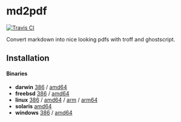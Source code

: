 # md2pdf

[![Travis CI](https://travis-ci.org/jessfraz/md2pdf.svg?branch=master)](https://travis-ci.org/jessfraz/md2pdf)

Convert markdown into nice looking pdfs with troff and ghostscript.

## Installation

#### Binaries

- **darwin** [386](https://github.com/jessfraz/md2pdf/releases/download/v0.0.0/md2pdf-darwin-386) / [amd64](https://github.com/jessfraz/md2pdf/releases/download/v0.0.0/md2pdf-darwin-amd64)
- **freebsd** [386](https://github.com/jessfraz/md2pdf/releases/download/v0.0.0/md2pdf-freebsd-386) / [amd64](https://github.com/jessfraz/md2pdf/releases/download/v0.0.0/md2pdf-freebsd-amd64)
- **linux** [386](https://github.com/jessfraz/md2pdf/releases/download/v0.0.0/md2pdf-linux-386) / [amd64](https://github.com/jessfraz/md2pdf/releases/download/v0.0.0/md2pdf-linux-amd64) / [arm](https://github.com/jessfraz/md2pdf/releases/download/v0.0.0/md2pdf-linux-arm) / [arm64](https://github.com/jessfraz/md2pdf/releases/download/v0.0.0/md2pdf-linux-arm64)
- **solaris** [amd64](https://github.com/jessfraz/md2pdf/releases/download/v0.0.0/md2pdf-solaris-amd64)
- **windows** [386](https://github.com/jessfraz/md2pdf/releases/download/v0.0.0/md2pdf-windows-386) / [amd64](https://github.com/jessfraz/md2pdf/releases/download/v0.0.0/md2pdf-windows-amd64)
